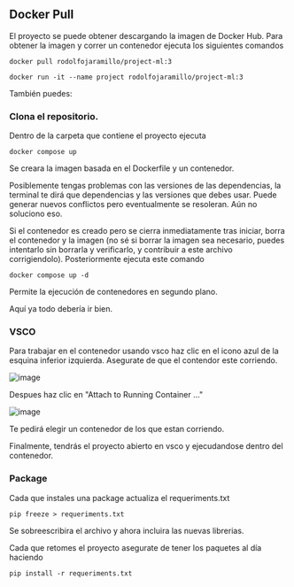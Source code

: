 ## Docker Pull

El proyecto se puede obtener descargando la imagen de Docker Hub. Para obtener la imagen y correr un contenedor ejecuta los siguientes comandos

```
docker pull rodolfojaramillo/project-ml:3
```

```
docker run -it --name project rodolfojaramillo/project-ml:3
```

También puedes:

### Clona el repositorio.

Dentro de la carpeta que contiene el proyecto ejecuta

```
docker compose up
```

Se creara la imagen basada en el Dockerfile y un contenedor.

Posiblemente tengas problemas con las versiones de las dependencias, la terminal te dirá que dependencias y las versiones que debes usar.
Puede generar nuevos conflictos pero eventualmente se resoleran. Aún no soluciono eso.

Si el contenedor es creado pero se cierra inmediatamente tras iniciar, borra el contenedor y la imagen (no sé si borrar la imagen sea necesario, puedes intentarlo sin borrarla y verificarlo,
y contribuir a este archivo corrigiendolo). Posteriormente ejecuta este comando

```
docker compose up -d
```

Permite la ejecución de contenedores en segundo plano.

Aquí ya todo debería ir bien.

### VSCO

Para trabajar en el contenedor usando vsco haz clic en el icono azul de la esquina inferior izquierda. Asegurate de que el contendor este corriendo.

![image](https://github.com/empleo-inducido/project-ml/assets/78995026/25f025f0-6feb-43bd-b47d-77070275aa08)

Despues haz clic en "Attach to Running Container ..."

![image](https://github.com/empleo-inducido/project-ml/assets/78995026/db47ee0e-b6d6-4333-854b-577b2c27c89f)

Te pedirá elegir un contenedor de los que estan corriendo.

Finalmente, tendrás el proyecto abierto en vsco y ejecudandose dentro del contenedor.

### Package

Cada que instales una package actualiza el requeriments.txt

```
pip freeze > requeriments.txt
```

Se sobreescribira el archivo y ahora incluira las nuevas librerias.

Cada que retomes el proyecto asegurate de tener los paquetes al día haciendo

```
pip install -r requeriments.txt
```
